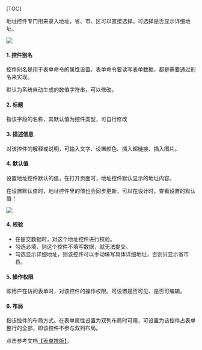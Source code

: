 
[TOC]

地址控件专门用来录入地址，省、市、区可以直接选择。可选择是否显示详细地址。

![](http://docfiles.baibaoyun.com/FrAYZfYMPQkjJtnDV_n0LZ3oFL4v)

#### 1. 控件别名
控件别名是用于表单命令的属性设置，表单命令要读写表单数据，都是需要通过别名来实现。

默认为系统自动生成的数值字符串，可以修改。

#### 2. 标题
指该字段的名称，其默认值为控件类型，可自行修改

#### 3. 描述信息
对该控件的解释或说明，可输入文字、设置颜色、插入超链接、插入图片。


#### 4. 默认值
设置地址控件默认的值，在打开页面时，地址控件默认显示的地址内容。

在设置默认值时，地址控件里的值也会同步更新，可以在设计时，查看设置的默认值！

![](http://docfiles.baibaoyun.com/FmugmFOIltakOWaT_FK7HVIVkp6L)


#### 4. 校验
* 在提交数据时，对这个地址控件进行校验。
* 勾选必填，则这个控件不填写数据，就无法提交。
* 勾选显示详细地址，则该控件可以手动填写具体详细地址，否则只显示省市县。

#### 5. 操作权限
即用户在访问表单时，对该控件的操作权限。可设置是否可见、是否可编辑。

#### 6. 布局
指该控件的布局方式。在表单属性设置为双列布局时可用，可设置为该控件占表单整行的全部，即该控件不参与双列布局。

点击参考文档[【表单排版】](表单排版.md)。
